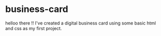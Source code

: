 # business-card
helloo there !! 
I've created a digital business card using some basic html and css as my first project.
